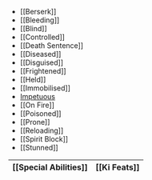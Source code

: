 - [[Berserk]]
- [[Bleeding]]
- [[Blind]]
- [[Controlled]]
- [[Death Sentence]]
- [[Diseased]]
- [[Disguised]]
- [[Frightened]]
- [[Held]]
- [[Immobilised]]
- [Impetuous](Rulebook/definitions/states/Impetuous.md)
- [[On Fire]]
- [[Poisoned]]
- [[Prone]]
- [[Reloading]]
- [[Spirit Block]]
- [[Stunned]]

| [[Special Abilities]] | [[Ki Feats]] |
| --------------------- | ------------ |

